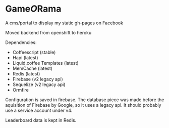 # Game*O*Rama

A cms/portal to display my static gh-pages on Facebook

Moved backend from openshift to heroku

Dependencies:

* Coffeescript (stable)
* Hapi (latest)
* Liquid.coffee Templates (latest)
* MemCache (latest)
* Redis (latest)
* Firebase (v2 legacy api)
* Sequelize (v2 legacy api)
* Ormfire

Configuration is saved in firebase. The database piece was made before the aquisition of Firebase by Google, so it uses a legacy api. It should probably use a service account under v4.

Leaderboard data is kept in Redis.


